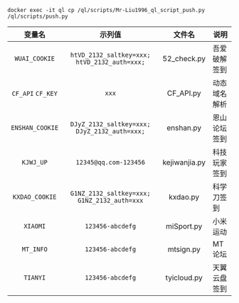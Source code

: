 `docker exec -it ql cp /ql/scripts/Mr-Liu1996_ql_script_push.py /ql/scripts/push.py`

| 变量名 | 示列值 | 文件名 | 说明 |
|:----:|:----:|:----:|------|
|`WUAI_COOKIE`|`htVD_2132_saltkey=xxx; htVD_2132_auth=xxx;`|52_check.py|吾爱破解签到|
|`CF_API` `CF_KEY`|`xxx`|CF_API.py|动态域名解析|
|`ENSHAN_COOKIE`|`DJyZ_2132_saltkey=xxx; DJyZ_2132_auth=xxx;`|enshan.py|恩山论坛签到|
|`KJWJ_UP`|`12345@qq.com-123456`|kejiwanjia.py|科技玩家签到|
|`KXDAO_COOKIE`|`G1NZ_2132_saltkey=xxx; G1NZ_2132_auth=xxx`|kxdao.py|科学刀签到|
|`XIAOMI`|`123456-abcdefg`|miSport.py|小米运动|
|`MT_INFO`|`123456-abcdefg`|mtsign.py|MT论坛|
|`TIANYI`|`123456-abcdefg`|tyicloud.py|天翼云盘签到|


